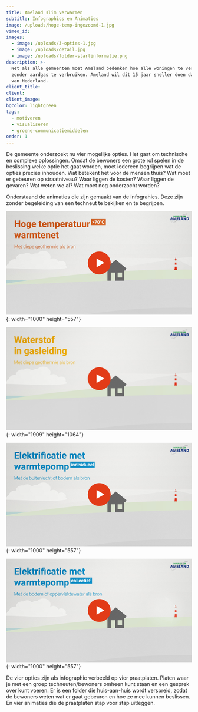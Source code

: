 ```yaml
---
title: Ameland slim verwarmen
subtitle: Infographics en Animaties
image: /uploads/hoge-temp-ingezoomd-1.jpg
vimeo_id:
images:
  - image: /uploads/3-opties-1.jpg
  - image: /uploads/detail.jpg
  - image: /uploads/folder-startinformatie.png
description: >-
  Net als alle gemeenten moet Ameland bedenken hoe alle woningen te verwarmen
  zonder aardgas te verbruiken. Ameland wil dit 15 jaar sneller doen dan de rest
  van Nederland.
client_title:
client:
client_image:
bgcolor: lightgreen
tags:
  - motiveren
  - visualiseren
  - groene-communicatiemiddelen
order: 1
---
```

De gemeente onderzoekt nu vier mogelijke opties. Het gaat om technische en complexe oplossingen. Omdat de bewoners een grote rol spelen in de beslissing welke optie het gaat worden, moet iedereen begrijpen wat de opties precies inhouden. Wat betekent het voor de mensen thuis? Wat moet er gebeuren op straatniveau? Waar liggen de kosten? Waar liggen de gevaren? Wat weten we al? Wat moet nog onderzocht worden?

Onderstaand de animaties die zijn gemaakt van de infograhics. Deze zijn zonder begeleiding van een techneut te bekijken en te begrijpen.

![](/uploads/filmpje1.jpg){: width="1000" height="557"}

![](/uploads/filmpje2.jpg){: width="1909" height="1064"}

![](/uploads/filmpje3.jpg){: width="1000" height="557"}

![](/uploads/filmpje4.jpg){: width="1000" height="557"}

De vier opties zijn als infographic verbeeld op vier praatplaten. Platen waar je met een groep techneuten/bewoners omheen kunt staan en een gesprek over kunt voeren. Er is een folder die huis-aan-huis wordt verspreid, zodat de bewoners weten wat er gaat gebeuren en hoe ze mee kunnen beslissen. En vier animaties die de praatplaten stap voor stap uitleggen.